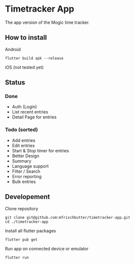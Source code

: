 
# Timetracker App

The app version of the Mogic time tracker.

## How to install
Android

    flutter build apk --release

iOS (not tested yet)

## Status

### Done

- Auth (Login)
- List recent entries
- Detail Page for entries


### Todo (sorted)

- Add entries
- Edit entries
- Start & Stop timer for entries
- Better Design
- Summary
- Language support
- Filter / Search
- Error reporting
- Bulk entries

## Developement
Clone repository

    git clone git@github.com:mfrischbutter/timetracker-app.git
    cd ./timetracker-app

Install all flutter packages

    flutter pub get

Run app on connected device or emulator

    flutter run

